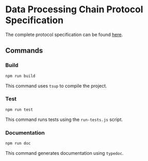 # Data Processing Chain Protocol Specification

The complete protocol specification can be found [here](./docs/design-document.md).

## Commands

### Build
```bash
npm run build
```
This command uses `tsup` to compile the project.

### Test
```bash
npm run test
```
This command runs tests using the `run-tests.js` script.

### Documentation
```bash
npm run doc
```
This command generates documentation using `typedoc`.
